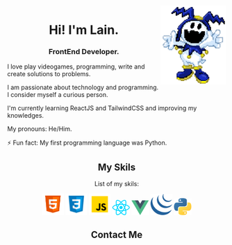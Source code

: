 <img src="https://raw.githubusercontent.com/LaindomJS/LaindomJS/master/assets/jack frost.png" width="30%" align="right">


<h1 align="center">Hi! I'm Lain.</h1> 
<h3 align="center">FrontEnd Developer.</h2>

I love play videogames, programming, write and create solutions to problems. 

I am passionate about technology and programming. I consider myself a curious person.

I'm currently learning ReactJS and TailwindCSS and improving my knowledges.

My pronouns: He/Him.

⚡ Fun fact: My first programming language was Python.


<h2 align="center">My Skils</h2>
<p align="center">List of my skils:</p>


<p align="center">
<img src="https://raw.githubusercontent.com/LaindomJS/LaindomJS/master/assets/html5.svg" width="50px" />
<img src="https://raw.githubusercontent.com/LaindomJS/LaindomJS/master/assets/CSS3.png" width="50px" />
<img src="https://raw.githubusercontent.com/LaindomJS/LaindomJS/master/assets/javascript.png" width="50px" />
<img src="https://raw.githubusercontent.com/LaindomJS/LaindomJS/master/assets/react-js.svg" width="40px" />
<img src="https://raw.githubusercontent.com/LaindomJS/LaindomJS/master/assets/vue-js.svg" width="40px" />
<img src="https://raw.githubusercontent.com/LaindomJS/LaindomJS/master/assets/jquery.svg" width="50px" />
<img src="https://raw.githubusercontent.com/LaindomJS/LaindomJS/master/python-5.svg" width="40px" />
</p>


<h2 align="center">Contact Me</h2>

<p align="center">
  
  </p>
  
